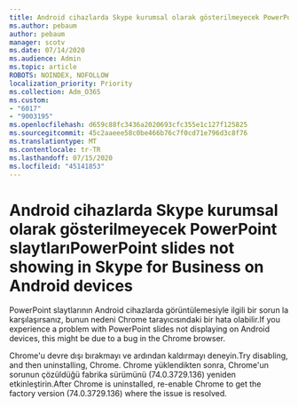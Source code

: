 ```yaml
---
title: Android cihazlarda Skype kurumsal olarak gösterilmeyecek PowerPoint slaytları
ms.author: pebaum
author: pebaum
manager: scotv
ms.date: 07/14/2020
ms.audience: Admin
ms.topic: article
ROBOTS: NOINDEX, NOFOLLOW
localization_priority: Priority
ms.collection: Adm_O365
ms.custom:
- "6017"
- "9003195"
ms.openlocfilehash: d659c88fc3436a2020693cfc355e1c127f125825
ms.sourcegitcommit: 45c2aaeee58c0be466b76c7f0cd71e796d3c8f76
ms.translationtype: MT
ms.contentlocale: tr-TR
ms.lasthandoff: 07/15/2020
ms.locfileid: "45141853"
---
```

# <a name="powerpoint-slides-not-showing-in-skype-for-business-on-android-devices"></a><span data-ttu-id="1c660-102">Android cihazlarda Skype kurumsal olarak gösterilmeyecek PowerPoint slaytları</span><span class="sxs-lookup"><span data-stu-id="1c660-102">PowerPoint slides not showing in Skype for Business on Android devices</span></span>

<span data-ttu-id="1c660-103">PowerPoint slaytlarının Android cihazlarda görüntülemesiyle ilgili bir sorun la karşılaşırsanız, bunun nedeni Chrome tarayıcısındaki bir hata olabilir.</span><span class="sxs-lookup"><span data-stu-id="1c660-103">If you experience a problem with PowerPoint slides not displaying on Android devices, this might be due to a bug in the Chrome browser.</span></span>

<span data-ttu-id="1c660-104">Chrome'u devre dışı bırakmayı ve ardından kaldırmayı deneyin.</span><span class="sxs-lookup"><span data-stu-id="1c660-104">Try disabling, and then uninstalling, Chrome.</span></span> <span data-ttu-id="1c660-105">Chrome yüklendikten sonra, Chrome'un sorunun çözüldüğü fabrika sürümünü (74.0.3729.136) yeniden etkinleştirin.</span><span class="sxs-lookup"><span data-stu-id="1c660-105">After Chrome is uninstalled, re-enable Chrome to get the factory version (74.0.3729.136) where the issue is resolved.</span></span>